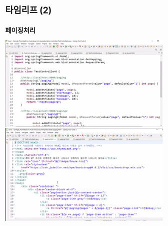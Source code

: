 # 타임리프 (2)
## 페이징처리
![](../image/Pasted%20image%2020240430090258.png)
![](../image/Pasted%20image%2020240430091055.png)

